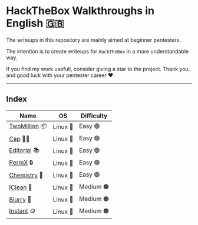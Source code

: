 # HackTheBox Walkthroughs in English 🇬🇧

The writeups in this repository are mainly aimed at beginner pentesters.

The intention is to create writeups for `HackTheBox` in a more understandable way.

If you find my work usefull, consider giving a star to the project. Thank you, and good luck with your pentester career ❤️.

---

## Index

|Name|OS|Difficulty|
|-|-|-|
|[TwoMillion](TwoMillion) 📦|Linux 🐧|Easy 🟢|
|[Cap](Cap) 🏴‍☠|Linux 🐧|Easy 🟢|
|[Editorial](Editorial) 📚|Linux 🐧|Easy 🟢|
|[PermX](PermX) 🔒|Linux 🐧|Easy 🟢|
|[Chemistry](Chemistry) 🧪|Linux 🐧|Easy 🟢|
|[IClean](IClean) 🧹|Linux 🐧|Medium 🟠|
|[Blurry](Blurry) 🤖|Linux 🐧|Medium 🟠|
|[Instant](Instant) 🪙|Linux 🐧|Medium 🟠|